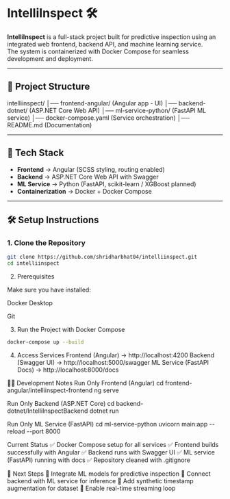 # IntelliInspect 🛠️

**IntelliInspect** is a full-stack project built for predictive inspection using an integrated web frontend, backend API, and machine learning service.  
The system is containerized with Docker Compose for seamless development and deployment.

---

## 📂 Project Structure
intelliinspect/
│── frontend-angular/ (Angular app - UI)
│── backend-dotnet/ (ASP.NET Core Web API)
│── ml-service-python/ (FastAPI ML service)
│── docker-compose.yaml (Service orchestration)
│── README.md (Documentation)

---

## 🚀 Tech Stack
- **Frontend** → Angular (SCSS styling, routing enabled)  
- **Backend** → ASP.NET Core Web API with Swagger  
- **ML Service** → Python (FastAPI, scikit-learn / XGBoost planned)  
- **Containerization** → Docker + Docker Compose  

---

## 🛠️ Setup Instructions

### 1. Clone the Repository
```bash
git clone https://github.com/shridharbhat04/intelliinspect.git
cd intelliinspect
```

2. Prerequisites

Make sure you have installed:

Docker Desktop

Git

3. Run the Project with Docker Compose
```bash
docker-compose up --build
```

4. Access Services
Frontend (Angular) → http://localhost:4200
Backend (Swagger UI) → http://localhost:5000/swagger
ML Service (FastAPI Docs) → http://localhost:8000/docs



👨‍💻 Development Notes
Run Only Frontend (Angular)
cd frontend-angular/intelliinspect-frontend
ng serve

Run Only Backend (ASP.NET Core)
cd backend-dotnet/IntelliInspectBackend
dotnet run

Run Only ML Service (FastAPI)
cd ml-service-python
uvicorn main:app --reload --port 8000

Current Status
✅ Docker Compose setup for all services
✅ Frontend builds successfully with Angular
✅ Backend runs with Swagger UI
✅ ML service (FastAPI) running with docs
✅ Repository cleaned with .gitignore

📌 Next Steps
🔹 Integrate ML models for predictive inspection
🔹 Connect backend with ML service for inference
🔹 Add synthetic timestamp augmentation for dataset
🔹 Enable real-time streaming loop
